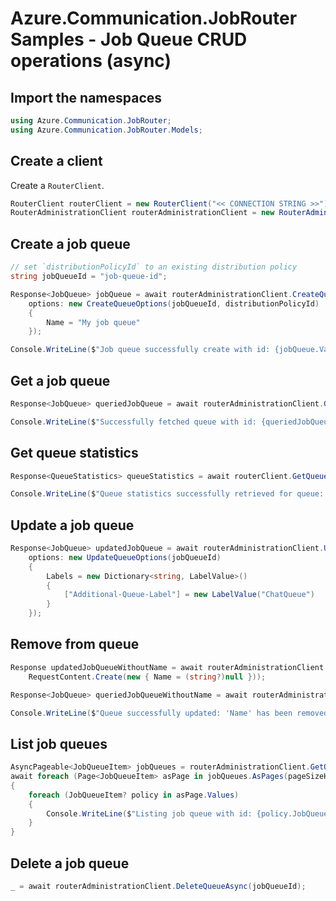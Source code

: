 # Azure.Communication.JobRouter Samples - Job Queue CRUD operations (async)

## Import the namespaces

```C# Snippet:Azure_Communication_JobRouter_Tests_Samples_UsingStatements
using Azure.Communication.JobRouter;
using Azure.Communication.JobRouter.Models;
```

## Create a client

Create a `RouterClient`.

```C# Snippet:Azure_Communication_JobRouter_Tests_Samples_CreateClient
RouterClient routerClient = new RouterClient("<< CONNECTION STRING >>");
RouterAdministrationClient routerAdministrationClient = new RouterAdministrationClient("<< CONNECTION STRING >>");
```

## Create a job queue

```C# Snippet:Azure_Communication_JobRouter_Tests_Samples_Crud_CreateJobQueue_Async
// set `distributionPolicyId` to an existing distribution policy
string jobQueueId = "job-queue-id";

Response<JobQueue> jobQueue = await routerAdministrationClient.CreateQueueAsync(
    options: new CreateQueueOptions(jobQueueId, distributionPolicyId)
    {
        Name = "My job queue"
    });

Console.WriteLine($"Job queue successfully create with id: {jobQueue.Value.Id}");
```

## Get a job queue

```C# Snippet:Azure_Communication_JobRouter_Tests_Samples_Crud_GetJobQueue_Async
Response<JobQueue> queriedJobQueue = await routerAdministrationClient.GetQueueAsync(jobQueueId);

Console.WriteLine($"Successfully fetched queue with id: {queriedJobQueue.Value.Id}");
```

## Get queue statistics

```C# Snippet:Azure_Communication_JobRouter_Tests_Samples_Crud_GetJobQueueStat_Async
Response<QueueStatistics> queueStatistics = await routerClient.GetQueueStatisticsAsync(queueId: jobQueueId);

Console.WriteLine($"Queue statistics successfully retrieved for queue: {JsonSerializer.Serialize(queueStatistics.Value)}");
```


## Update a job queue

```C# Snippet:Azure_Communication_JobRouter_Tests_Samples_Crud_UpdateGetJobQueue_Async
Response<JobQueue> updatedJobQueue = await routerAdministrationClient.UpdateQueueAsync(
    options: new UpdateQueueOptions(jobQueueId)
    {
        Labels = new Dictionary<string, LabelValue>()
        {
            ["Additional-Queue-Label"] = new LabelValue("ChatQueue")
        }
    });
```

## Remove from queue

```C# Snippet:Azure_Communication_JobRouter_Tests_Samples_Crud_UpdateQueueRemoveProp_Async
Response updatedJobQueueWithoutName = await routerAdministrationClient.UpdateQueueAsync(jobQueueId,
    RequestContent.Create(new { Name = (string?)null }));

Response<JobQueue> queriedJobQueueWithoutName = await routerAdministrationClient.GetQueueAsync(jobQueueId);

Console.WriteLine($"Queue successfully updated: 'Name' has been removed. Status: {string.IsNullOrWhiteSpace(queriedJobQueueWithoutName.Value.Name)}");
```

## List job queues

```C# Snippet:Azure_Communication_JobRouter_Tests_Samples_Crud_GetJobQueues_Async
AsyncPageable<JobQueueItem> jobQueues = routerAdministrationClient.GetQueuesAsync();
await foreach (Page<JobQueueItem> asPage in jobQueues.AsPages(pageSizeHint: 10))
{
    foreach (JobQueueItem? policy in asPage.Values)
    {
        Console.WriteLine($"Listing job queue with id: {policy.JobQueue.Id}");
    }
}
```

## Delete a job queue

```C# Snippet:Azure_Communication_JobRouter_Tests_Samples_Crud_DeleteJobQueue_Async
_ = await routerAdministrationClient.DeleteQueueAsync(jobQueueId);
```
